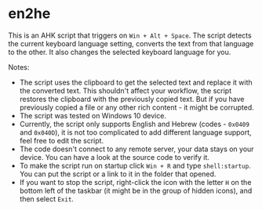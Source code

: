 # en2he

This is an AHK script that triggers on `Win + Alt + Space`. The script detects the current keyboard language setting, converts the text from that language to the other. It also changes the selected keyboard language for you.

Notes:

- The script uses the clipboard to get the selected text and replace it with the converted text. This shouldn't affect your workflow, the script restores the clipboard with the previously copied text. But if you have previously copied a file or any other rich content - it might be corrupted.
- The script was tested on Windows 10 device.
- Currently, the script only supports English and Hebrew (codes - `0x0409` and `0x040D`), it is not too complicated to add different language support, feel free to edit the script.
- The code doesn't connect to any remote server, your data stays on your device. You can have a look at the source code to verify it.
- To make the script run on startup click `Win + R` and type `shell:startup`. You can put the script or a link to it in the folder that opened.
- If you want to stop the script, right-click the icon with the letter `H` on the bottom left of the taskbar (it might be in the group of hidden icons), and then select `Exit`.